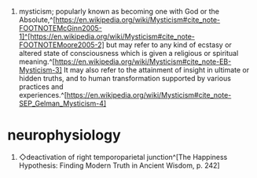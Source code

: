 1. mysticism; popularly known as becoming one with God or the Absolute,^[https://en.wikipedia.org/wiki/Mysticism#cite_note-FOOTNOTEMcGinn2005-1]^[https://en.wikipedia.org/wiki/Mysticism#cite_note-FOOTNOTEMoore2005-2] but may refer to any kind of ecstasy or altered state of consciousness which is given a religious or spiritual meaning.^[https://en.wikipedia.org/wiki/Mysticism#cite_note-EB-Mysticism-3] It may also refer to the attainment of insight in ultimate or hidden truths, and to human transformation supported by various practices and experiences.^[https://en.wikipedia.org/wiki/Mysticism#cite_note-SEP_Gelman_Mysticism-4]

# neurophysiology
1. ◇deactivation of right temporoparietal junction^[The Happiness Hypothesis: Finding Modern Truth in Ancient Wisdom, p. 242]